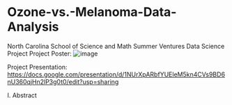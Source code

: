 # Ozone-vs.-Melanoma-Data-Analysis
North Carolina School of Science and Math Summer Ventures Data Science Project
Project Poster: ![image](https://github.com/oscarcheungg/Ozone-vs.-Melanoma-Data-Analysis/assets/143279111/2a3b87bb-dc70-416e-99a2-9c6f0112f071)

Project Presentation: https://docs.google.com/presentation/d/1NUrXpARbfYUEleM5kn4CVs9BD6nU360qjHn2lP3g0t0/edit?usp=sharing

I. Abstract
